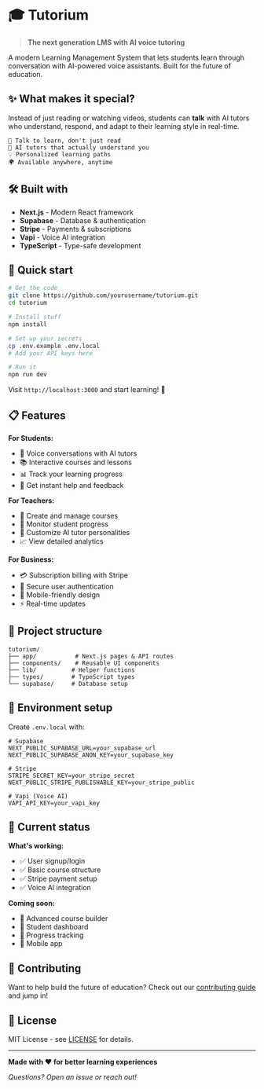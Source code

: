 # 🎓 Tutorium

> **The next generation LMS with AI voice tutoring**

A modern Learning Management System that lets students learn through conversation with AI-powered voice assistants. Built for the future of education.

## ✨ What makes it special?

Instead of just reading or watching videos, students can **talk** with AI tutors who understand, respond, and adapt to their learning style in real-time.

```
🎯 Talk to learn, don't just read
🤖 AI tutors that actually understand you  
💡 Personalized learning paths
🌍 Available anywhere, anytime
```

## 🛠️ Built with

- **Next.js** - Modern React framework
- **Supabase** - Database & authentication  
- **Stripe** - Payments & subscriptions
- **Vapi** - Voice AI integration
- **TypeScript** - Type-safe development

## 🚀 Quick start

```bash
# Get the code
git clone https://github.com/yourusername/tutorium.git
cd tutorium

# Install stuff
npm install

# Set up your secrets
cp .env.example .env.local
# Add your API keys here

# Run it
npm run dev
```

Visit `http://localhost:3000` and start learning! 🎉

## 📋 Features

**For Students:**
- 🎤 Voice conversations with AI tutors
- 📚 Interactive courses and lessons
- 📊 Track your learning progress
- 💬 Get instant help and feedback

**For Teachers:**
- 📝 Create and manage courses
- 👥 Monitor student progress
- 🎯 Customize AI tutor personalities
- 📈 View detailed analytics

**For Business:**
- 💳 Subscription billing with Stripe
- 🔐 Secure user authentication
- 📱 Mobile-friendly design
- ⚡ Real-time updates

## 🎯 Project structure

```
tutorium/
├── app/           # Next.js pages & API routes
├── components/    # Reusable UI components
├── lib/          # Helper functions
├── types/        # TypeScript types
└── supabase/     # Database setup
```

## 🔧 Environment setup

Create `.env.local` with:

```env
# Supabase
NEXT_PUBLIC_SUPABASE_URL=your_supabase_url
NEXT_PUBLIC_SUPABASE_ANON_KEY=your_supabase_key

# Stripe
STRIPE_SECRET_KEY=your_stripe_secret
NEXT_PUBLIC_STRIPE_PUBLISHABLE_KEY=your_stripe_public

# Vapi (Voice AI)
VAPI_API_KEY=your_vapi_key
```

## 🚧 Current status

**What's working:**
- ✅ User signup/login
- ✅ Basic course structure
- ✅ Stripe payment setup
- ✅ Voice AI integration

**Coming soon:**
- 🔄 Advanced course builder
- 🔄 Student dashboard
- 🔄 Progress tracking
- 🔄 Mobile app

## 🤝 Contributing

Want to help build the future of education? Check out our [contributing guide](CONTRIBUTING.md) and jump in!

## 📄 License

MIT License - see [LICENSE](LICENSE) for details.

---

**Made with ❤️ for better learning experiences**

*Questions? Open an issue or reach out!*
